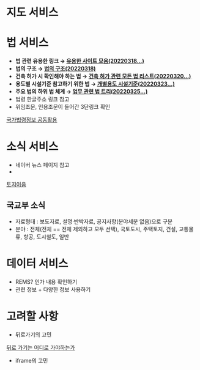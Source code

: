 # 지도 서비스

# 법 서비스

- **법 관련 유용한 링크 → [유용한 사이트 모음(20220318...)](https://www.notion.so/20220318-5aeb56d052e54da9bcf41328f90251df)**
- **법의 구조 → [법의 구조(20220318)](https://www.notion.so/20220318-b5cb35113f6c4d8f828a862a6e64af73)**
- **건축 허가 시 확인해야 하는 법 → [건축 허가 관련 모든 법 리스트(20220320...)](https://www.notion.so/20220320-981bd778a7124a99ac886cb7d94bf891)**
- **용도별 시설기준 참고하기 위한 법 → [개별용도 시설기준(20220323...)](https://www.notion.so/20220323-d9b2b08a7bc2445383d9f007b8780bf2)**
- **주요 법의 하위 법 체계 → [업무 관련 법 트리(20220325...)](https://www.notion.so/20220325-83edeec2f695457d89737df7c950b58f)**
- 법령 한글주소 링크 참고
- 위임조문, 인용조문이 들어간 3단링크 확인

[국가법령정보 공동활용](https://open.law.go.kr/LSO/lab/hangulAddr.do)

# 소식 서비스

- 네이버 뉴스 페이지 참고
- 

[토지이음](http://www.eum.go.kr/web/gd/eb/ebGuideBookDet.jsp)

## 국교부 소식

- 자료형태 : 보도자료, 설명·반박자료, 공지사항(분야세분 없음)으로 구분
- 분야 : 전체(전체 == 전체 제외하고 모두 선택), 국토도시, 주택토지, 건설, 교통물류, 항공, 도시철도, 일반

# 데이터 서비스

- REMS? 인가 내용 확인하기
- 관련 정보 + 다양한 정보 사용하기

# 고려할 사항

- 뒤로가기의 고민

[뒤로 가기는 어디로 가야하는가](https://brunch.co.kr/@uxdesingercho/1)

- iframe의 고민